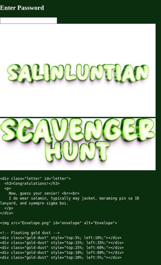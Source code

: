 <!DOCTYPE html>
<html lang="en">
<head>
<meta charset="UTF-8">
<meta name="viewport" content="width=device-width, initial-scale=1.0">
<title>SALINLUNTIAN: SCAVENGER HUNT</title>
<style>
  /* General body setup */
  body, html {
    margin: 0;
    padding: 0;
    height: 100%;
    overflow: hidden;
    font-family: 'Georgia', serif;
    background: #0b2e0f;
    color: white;
  }

  /* Canvas for sparks */
  canvas {
    position: fixed;
    top: 0;
    left: 0;
    z-index: 0;
    width: 100%;
    height: 100%;
    background: url("GreenBG.png") no-repeat center center/cover;
    filter: brightness(0.8);
  }

.watermark {
  position: fixed;
  bottom: 1vh;
  right: 1vw;
  display: flex;
  align-items: center;
  gap: 0.1rem; /* space between the two images */
  z-index: 3;
  pointer-events: none;
}

.watermark img {
  opacity: 0.4; /* semi-transparent watermark */
  display: block;
  height: auto;
}

.wm-salinluntian {
  max-height: 4rem; /* slightly larger */
}

.wm-scavengerhunt {
  max-height: 1rem; /* slightly smaller */
}

  /* Login container */
  .login-container {
    position: absolute;
    top: 50%;
    left: 50%;
    transform: translate(-50%, -50%);
    z-index: 2;
    text-align: center;
    background: rgba(20, 40, 20, 0.85);
    padding: 3vw;
    border-radius: 1.5vw;
    border: 0.3vw solid #3a5a40;
    box-shadow: 0 0 2vw rgba(0,0,0,0.7);
    max-width: 90vw;
    width: 350px;
  }

  .login-container h2 {
    margin-bottom: 2vh;
    font-family: 'Georgia', serif;
    color: #d4d4c3;
    font-size: 1.5rem;
  }

  .login-container input {
    display: block;
    margin: 0 auto 2vh auto;
    padding: 0.8rem;
    font-size: 1.1rem;
    border-radius: 0.8rem;
    border: 1px solid #ccc;
    text-align: center;
    width: 90%;
    max-width: 220px;
    box-sizing: border-box;
  }

  /* Virtual keyboard */
  .keyboard {
    margin-top: 1vh;
    display: flex;
    flex-wrap: wrap;
    justify-content: center;
    gap: 0.5vw;
  }

  .keyboard button {
    padding: 0.8rem 1rem;
    border: none;
    border-radius: 0.8rem;
    font-size: 1rem;
    cursor: pointer;
    color: #fff;
    font-weight: bold;
    font-family: 'Georgia', serif;
    background: url("https://www.transparenttextures.com/patterns/wood-pattern.png"), linear-gradient(145deg, #5c3d1e, #3e2a15);
    background-blend-mode: overlay;
    background-size: cover;
    box-shadow: 0 0.3rem 0.4rem rgba(0,0,0,0.6), inset -0.2rem -0.2rem 0.4rem rgba(0,0,0,0.4), inset 0.2rem 0.2rem 0.4rem rgba(255,255,255,0.1);
    transition: all 0.2s ease;
  }

.keyboard button {
  min-width: 2.5rem; /* space button can be bigger */
}

.keyboard button:nth-last-child(3) { /* assuming space is third last */
  min-width: 6rem; 
}

  .keyboard button:hover {
    background: url("https://www.transparenttextures.com/patterns/wood-pattern.png"), linear-gradient(145deg, #4b6d35, #2f4d25);
    background-size: cover;
    color: #dfffdf;
    box-shadow: 0 0 1rem #4caf50, inset 0 0 0.5rem rgba(0,0,0,0.7);
    transform: translateY(-0.2rem) scale(1.05);
  }

  .keyboard button:active {
    transform: translateY(0.2rem) scale(0.95);
    box-shadow: inset 0 0 0.8rem rgba(0,0,0,0.8);
  }

  .hidden { display: none; }

  /* Envelope container */
  .envelope-container {
    position: absolute;
    top: 50%;
    left: 50%;
    transform: translate(-50%, -50%);
    text-align: center;
    z-index: 2;
    max-width: 90vw;
    width: 400px;
  }

  .envelope-wrapper {
    position: relative;
    display: inline-block;
    animation: shake 3s infinite;
    width: 100%;
  }

  .envelope-wrapper::before {
    content: "";
    position: absolute;
    top: -5%;
    left: -5%;
    right: -5%;
    bottom: -5%;
    background: radial-gradient(circle, rgba(255,223,128,0.8) 0%, transparent 70%);
    animation: shimmer 2s infinite alternate;
    filter: blur(2vw);
    z-index: -1;
    pointer-events: none;
    border-radius: 50%;
  }

  .envelope-wrapper img {
    width: 100%;
    max-width: 300px;
    height: auto;
    cursor: pointer;
  }

  /* Shaking & shimmer */
  @keyframes shake {
    0%, 100% { transform: rotate(0deg); }
    10% { transform: rotate(-3deg); }
    20% { transform: rotate(3deg); }
    30% { transform: rotate(-2deg); }
    40% { transform: rotate(2deg); }
    50% { transform: rotate(0deg); }
  }

  @keyframes shimmer {
    from { opacity: 0.6; transform: scale(1); }
    to { opacity: 1; transform: scale(1.05); }
  }

  /* Gold dust */
  .gold-dust {
    position: absolute;
    width: 0.5rem;
    height: 0.5rem;
    background: gold;
    border-radius: 50%;
    opacity: 0.8;
    animation: floatDust 6s infinite ease-in-out;
    pointer-events: none;
    filter: blur(0.1rem);
  }

  @keyframes floatDust {
    0% { transform: translateY(0) scale(1); opacity: 0.8; }
    50% { transform: translateY(-3vh) scale(1.2); opacity: 0.4; }
    100% { transform: translateY(0) scale(1); opacity: 0.8; }
  }

  /* Gold burst effect */
  .gold-burst {
    position: absolute;
    top: 50%;
    left: 50%;
    width: 0;
    height: 0;
    background: radial-gradient(circle, rgba(255,215,0,0.9) 0%, transparent 80%);
    border-radius: 50%;
    transform: translate(-50%, -50%);
    pointer-events: none;
    z-index: -1;
    opacity: 0;
  }

  .gold-burst.active {
    animation: burst 0.8s forwards;
  }

  @keyframes burst {
    0% { width: 0; height: 0; opacity: 1; }
    100% { width: 40vw; height: 40vw; opacity: 0; }
  }

  /* Letter styling */
.letter {
    display: none;
    position: absolute;
    top: -16vh; /* distance above envelope */
    left: 50%;
    transform: translateX(-50%);
    width: 90%;            /* responsive width */
    max-width: 360px;      /* maximum width on large screens */
    min-width: 200px;      /* minimum width on small screens */
    padding: 4% 5%;        /* padding scales with container */
    background: url("paperletter.png") no-repeat center center;
    background-size: 110% 110%; /* make texture cover entire letter container */
    font-family: 'Georgia', serif;
    color: #2e2a23;
    font-size: 1rem;
    line-height: 1.5;
    opacity: 0;
    transition: all 0.8s ease;
    z-index: 5;
    box-sizing: border-box;
}

.letter h3 {
    margin-bottom: 1vh;
    font-size: 1.5rem;
    text-align: center;
    color: #2b1f0e;
    word-wrap: break-word; /* prevent overflow */
}

.letter p {
    margin: 0.5vh 0;
    font-size: 1rem;
    text-align: justify;
    word-wrap: break-word; /* ensures text wraps inside letter */
}

/* Letter texture overlay */
.letter::before {
    content: "";
    position: absolute;
    top: 5%;
    left: 5%;
    width: 90%;
    height: 90%;
    background: url("https://www.transparenttextures.com/patterns/paper-fibers.png");
    opacity: 0.2;
    pointer-events: none;
    background-size: cover; /* make texture fit container */
}

.letter::after {
    content: "";
    position: absolute;
    top: 0;
    left: 50%;
    width: 0.2rem;
    height: 100%;
    background: rgba(0,0,0,0.15);
    opacity: 0.4;
    pointer-events: none;
}

/* Show letter */
.letter.show {
    display: block;
    opacity: 1;
    transform: translateX(-50%) translateY(-2vh);
}

/* Responsive adjustments */
@media (max-width: 768px) {
    .letter { font-size: 0.9rem; padding: 5%; top: -10vh; }
    .letter h3 { font-size: 1.2rem; }
}

@media (max-width: 480px) {
    .letter { font-size: 0.8rem; padding: 6%; top: -12vh; }
    .letter h3 { font-size: 1rem; }
}

</style>
</head>
<body>
<canvas id="sparks"></canvas>

<div class="login-container" id="login">
  <h2>Enter Password</h2>
  <input type="text" id="passwordInput" maxlength="30">
  <div class="keyboard" id="keyboard"></div>
</div>

<div class="watermark">
  <img src="SALINLUNTIAN.png" alt="SALINLUNTIAN" class="wm-salinluntian">
  <img src="scavenger hunt (2).png" alt="Scavenger Hunt" class="wm-scavengerhunt">
</div>
  
<div class="envelope-container hidden" id="envelopeSection">
  <div class="envelope-wrapper">
    <div class="gold-burst" id="goldBurst"></div>

    <div class="letter" id="letter">
      <h3>Congratulations!</h3>
      <p>
        Now, guess your senior! <br><br>
        I do wear salamin, typically may jacket, maraming pin sa ID lanyard, and syempre sigma boi.
      </p>
    </div>

    <img src="Envelope.png" id="envelope" alt="Envelope">

    <!-- Floating gold dust -->
    <div class="gold-dust" style="top:5%; left:10%;"></div>
    <div class="gold-dust" style="top:15%; left:35%;"></div>
    <div class="gold-dust" style="top:25%; left:60%;"></div>
    <div class="gold-dust" style="top:10%; left:80%;"></div>
    <div class="gold-dust" style="top:20%; left:5%;"></div>
  </div>
</div>

<script>
const correctPassword = "TRIPLE BEAM SINGLE PAN BALANCE";
const keyboard = document.getElementById("keyboard");
const passwordInput = document.getElementById("passwordInput");
const letters = "ABCDEFGHIJKLMNOPQRSTUVWXYZ".split("");

// Create letter buttons
letters.forEach(letter => {
  const btn = document.createElement("button");
  btn.textContent = letter;
  btn.onclick = () => passwordInput.value += letter;
  keyboard.appendChild(btn);
});

// Create space button
const space = document.createElement("button");
space.textContent = "Space";
space.onclick = () => passwordInput.value += " ";
keyboard.appendChild(space);

// Create delete button
const del = document.createElement("button");
del.textContent = "⌫";
del.onclick = () => passwordInput.value = passwordInput.value.slice(0, -1);
keyboard.appendChild(del);

// Create enter button
const enter = document.createElement("button");
enter.textContent = "Enter";
enter.onclick = checkPassword;
keyboard.appendChild(enter);

// Password check
function checkPassword() {
  if (passwordInput.value === correctPassword) {
    flashSparks("limegreen");
    speedBoost();
    document.getElementById("login").classList.add("hidden");
    document.getElementById("envelopeSection").classList.remove("hidden");
  } else {
    flashSparks("red");
    speedBoost();
    passwordInput.value = "";
  }
}

const envelope = document.getElementById("envelope");
const goldBurst = document.getElementById("goldBurst");
const letter = document.getElementById("letter");
let isOpened = false;

envelope.addEventListener("click", () => {
  if (isOpened) return;
  envelope.src = "openenve.png";

  goldBurst.classList.remove("active"); 
  void goldBurst.offsetWidth; 
  goldBurst.classList.add("active");

  letter.classList.add("show");
  flashSparks("green");
  speedBoost();

  isOpened = true;
});

// Sparks animation
const canvas = document.getElementById("sparks");
const ctx = canvas.getContext("2d");
canvas.width = window.innerWidth;
canvas.height = window.innerHeight;

let sparks = [];
const numSparks = 120;

for (let i = 0; i < numSparks; i++) {
  sparks.push({
    x: Math.random() * canvas.width,
    y: Math.random() * canvas.height,
    radius: Math.random() * 2 + 1,
    dx: (Math.random() - 0.5) * 0.6,
    dy: (Math.random() - 0.5) * 0.6,
    color: "yellow",
  });
}

function drawSparks() {
  ctx.clearRect(0, 0, canvas.width, canvas.height);
  sparks.forEach(s => {
    ctx.beginPath();
    ctx.arc(s.x, s.y, s.radius, 0, Math.PI * 2);
    ctx.fillStyle = s.color;
    ctx.shadowColor = s.color;
    ctx.shadowBlur = 15;
    ctx.fill();

    s.x += s.dx;
    s.y += s.dy;

    if (s.x < 0 || s.x > canvas.width) s.dx *= -1;
    if (s.y < 0 || s.y > canvas.height) s.dy *= -1;
  });
  requestAnimationFrame(drawSparks);
}
drawSparks();

function flashSparks(color) {
  sparks.forEach(s => s.color = color);
  setTimeout(() => {
    sparks.forEach(s => s.color = "yellow");
  }, 600);
}

function speedBoost() {
  sparks.forEach(s => { s.dx *= 3; s.dy *= 3; });
  setTimeout(() => {
    sparks.forEach(s => { s.dx /= 3; s.dy /= 3; });
  }, 800);
}

window.onresize = () => {
  canvas.width = window.innerWidth;
  canvas.height = window.innerHeight;
};
</script>
</body>
</html>
